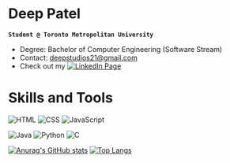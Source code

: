 # Deep Patel
**`Student @ Toronto Metropolitan University`**
* Degree: Bachelor of Computer Engineering (Software Stream)
* Contact: deepstudios21@gmail.com
* Check out my <a href="https://www.linkedin.com/in/dpatel3337/"><img src="https://img.shields.io/badge/-LinkedIn-0A66C2?&logo=linkedin" alt="LinkedIn Page"></a>

# Skills and Tools
![HTML](https://custom-icon-badges.demolab.com/badge/HTML-000?&logo=html5&?style=for-the-badge)
![CSS](https://custom-icon-badges.demolab.com/badge/CSS-000?&logo=css3&?style=for-the-badge)
![JavaScript](https://custom-icon-badges.demolab.com/badge/-JavaScript-000?&logo=JavaScript&?style=for-the-badge)

![Java](https://custom-icon-badges.demolab.com/badge/-Java-000?&logo=Java&logoColor=007396&?style=for-the-badge)
![Python](https://custom-icon-badges.demolab.com/badge/-Python-000?&logo=Python&?style=for-the-badge)
![C](https://custom-icon-badges.demolab.com/badge/-C-000?&logo=C&?style=for-the-badge)

[![Anurag's GitHub stats](https://github-readme-stats.vercel.app/api?username=deep-patel21&count_private=true&show_icons=true&theme=algolia)](https://github.com/anuraghazra/github-readme-stats)
[![Top Langs](https://github-readme-stats.vercel.app/api/top-langs/?username=deep-patel21&langs_count=8&count_private=true&show_icons=true&theme=algolia&layout=compact)](https://github.com/anuraghazra/github-readme-stats)


